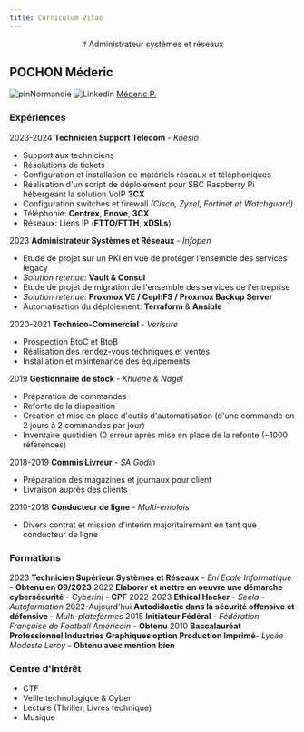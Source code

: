 ```yaml
---
title: Curriculum Vitae
---
```


<p style="text-align: center;"># Administrateur systèmes et réseaux</p>

## POCHON Méderic
![pin](@site/static/img/pin.svg)Normandie
![Linkedin](@site/static/img/linkedin.svg) [Méderic P.](https://linkedin.com/in/medericpochon/)
### Expériences

2023-2024   **Technicien Support Telecom** - *Koesio*
- Support aux techniciens
- Résolutions de tickets 
- Configuration et installation de matériels réseaux et téléphoniques
- Réalisation d'un script de déploiement pour SBC Raspberry Pi hébergeant la solution VoIP **3CX**
- Configuration switches et firewall *(Cisco, Zyxel, Fortinet et Watchguard)*
- Téléphonie: **Centrex**, **Enove**, **3CX**
- Réseaux: Liens IP (**FTTO/FTTH**, **xDSLs**)

2023 **Administrateur Systèmes et Réseaux** - *Infopen*
- Etude de projet sur un PKI en vue de protéger l'ensemble des services legacy
- *Solution retenue*: **Vault & Consul**
- Etude de projet de migration de l'ensemble des services de l'entreprise
- *Solution retenue*: **Proxmox VE / CephFS / Proxmox Backup Server**
- Automatisation du déploiement: **Terraform** & **Ansible**

2020-2021 **Technico-Commercial** - *Verisure*
- Prospection BtoC et BtoB
- Réalisation des rendez-vous techniques et ventes
- Installation et maintenance des équipements

2019 **Gestionnaire de stock** - *Khuene & Nagel*
- Préparation de commandes
- Refonte de la disposition
- Création et mise en place d'outils d'automatisation (d'une commande en 2 jours à 2 commandes par jour)
- Inventaire quotidien (0 erreur après mise en place de la refonte (~1000 références)

2018-2019 **Commis Livreur** - *SA Godin*
- Préparation des magazines et journaux pour client
- Livraison auprès des clients

2010-2018 **Conducteur de ligne** - *Multi-emplois*
- Divers contrat et mission d'interim majoritairement en tant que conducteur de ligne

### Formations

2023 **Technicien Supérieur Systèmes et Réseaux** - *Eni Ecole Informatique* - **Obtenu en 09/2023**
2022 **Elaborer et mettre en oeuvre une démarche cybersécurité** - *Cyberini* - **CPF**
2022-2023 **Ethical Hacker** - *Seela* - *Autoformation*
2022-Aujourd'hui **Autodidactie dans la sécurité offensive et défensive** - *Multi-plateformes*
2015 **Initiateur Fédéral** - *Fédération Française de Football Américain* - **Obtenu**
2010 **Baccalauréat Professionnel Industries Graphiques option Production Imprimé**- *Lycée Modeste Leroy* - **Obtenu avec mention bien**

### Centre d'intérêt

- CTF
- Veille technologique & Cyber
- Lecture (Thriller, Livres technique)
- Musique

